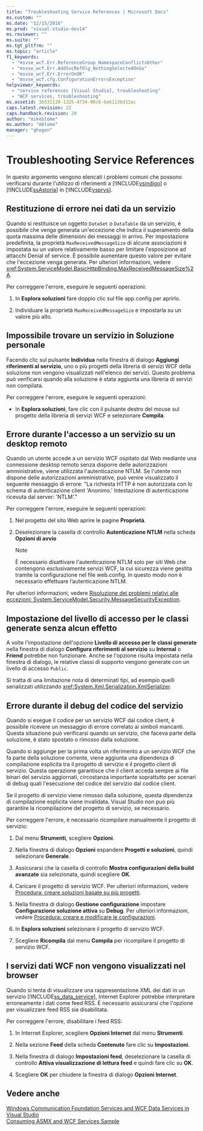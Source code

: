 ```yaml
---
title: "Troubleshooting Service References | Microsoft Docs"
ms.custom: ""
ms.date: "12/15/2016"
ms.prod: "visual-studio-dev14"
ms.reviewer: ""
ms.suite: ""
ms.tgt_pltfrm: ""
ms.topic: "article"
f1_keywords: 
  - "msvse_wcf.Err.ReferenceGroup_NamespaceConflictsOther"
  - "msvse_wcf.Err.AddSvcRefDlg_NothingSelectedOnGo"
  - "msvse_wcf.Err.ErrorOnOK"
  - "msvse_wcf.cfg.ConfigurationErrorsException"
helpviewer_keywords: 
  - "service references [Visual Studio], troubleshooting"
  - "WCF services, troubleshooting"
ms.assetid: 3b531120-1325-4734-90c6-6e6113bd12ac
caps.latest.revision: 22
caps.handback.revision: 20
author: "mikeblome"
ms.author: "mblome"
manager: "ghogen"
---
```

# Troubleshooting Service References
In questo argomento vengono elencati i problemi comuni che possono verificarsi durante l'utilizzo di riferimenti a [!INCLUDE[vsindigo](../data-tools/includes/vsindigo_md.md)] o [!INCLUDE[ssAstoria](../data-tools/includes/ssastoria_md.md)] in [!INCLUDE[vsprvs](../code-quality/includes/vsprvs_md.md)].  
  
## Restituzione di errore nei dati da un servizio  
 Quando si restituisce un oggetto `DataSet` o `DataTable` da un servizio, è possibile che venga generata un'eccezione che indica il superamento della quota massima delle dimensioni dei messaggi in arrivo.  Per impostazione predefinita, la proprietà `MaxReceivedMessageSize` di alcune associazioni è impostata su un valore relativamente basso per limitare l'esposizione ad attacchi Denial of service.  È possibile aumentare questo valore per evitare che l'eccezione venga generata.  Per ulteriori informazioni, vedere <xref:System.ServiceModel.BasicHttpBinding.MaxReceivedMessageSize%2A>.  
  
 Per correggere l'errore, eseguire le seguenti operazioni:  
  
1.  In **Esplora soluzioni** fare doppio clic sul file app.config per aprirlo.  
  
2.  Individuare la proprietà `MaxReceivedMessageSize` e impostarla su un valore più alto.  
  
## Impossibile trovare un servizio in Soluzione personale  
 Facendo clic sul pulsante **Individua** nella finestra di dialogo **Aggiungi riferimenti al servizio**, uno o più progetti della libreria di servizi WCF della soluzione non vengono visualizzati nell'elenco dei servizi.  Questo problema può verificarsi quando alla soluzione è stata aggiunta una libreria di servizi non compilata.  
  
 Per correggere l'errore, eseguire le seguenti operazioni:  
  
-   In **Esplora soluzioni**, fare clic con il pulsante destro del mouse sul progetto della libreria di servizi WCF e selezionare **Compila**.  
  
## Errore durante l'accesso a un servizio su un desktop remoto  
 Quando un utente accede a un servizio WCF ospitato dal Web mediante una connessione desktop remoto senza disporre delle autorizzazioni amministrative, viene utilizzata l'autenticazione NTLM.  Se l'utente non dispone delle autorizzazioni amministrative, può venire visualizzato il seguente messaggio di errore: "La richiesta HTTP è non autorizzata con lo schema di autenticazione client 'Anonimo.'  Intestazione di autenticazione ricevuta dal server: 'NTLM'."  
  
 Per correggere l'errore, eseguire le seguenti operazioni:  
  
1.  Nel progetto del sito Web aprire le pagine **Proprietà**.  
  
2.  Deselezionare la casella di controllo **Autenticazione NTLM** nella scheda **Opzioni di avvio**  
  
    > [!NOTE]
    >  È necessario disattivare l'autenticazione NTLM solo per siti Web che contengono esclusivamente servizi WCF,  la cui sicurezza viene gestita tramite la configurazione nel file web.config.  In questo modo non è necessario effettuare l’autenticazione NTLM.  
  
 Per ulteriori informazioni, vedere [Risoluzione dei problemi relativi alle eccezioni: System.ServiceModel.Security.MessageSecurityException](../misc/troubleshooting-exceptions-system-servicemodel-security-messagesecurityexception.md).  
  
## Impostazione del livello di accesso per le classi generate senza alcun effetto  
 A volte l'impostazione dell'opzione **Livello di accesso per le classi generate** nella finestra di dialogo **Configura riferimenti al servizio** su **Internal** o **Friend** potrebbe non funzionare.  Anche se l'opzione risulta impostata nella finestra di dialogo, le relative classi di supporto vengono generate con un livello di accesso `Public`.  
  
 Si tratta di una limitazione nota di determinati tipi, ad esempio quelli serializzati utilizzando <xref:System.Xml.Serialization.XmlSerializer>.  
  
## Errore durante il debug del codice del servizio  
 Quando si esegue il codice per un servizio WCF dal codice client, è possibile ricevere un messaggio di errore correlato ai simboli mancanti.  Questa situazione può verificarsi quando un servizio, che faceva parte della soluzione, è stato spostato o rimosso dalla soluzione.  
  
 Quando si aggiunge per la prima volta un riferimento a un servizio WCF che fa parte della soluzione corrente, viene aggiunta una dipendenza di compilazione esplicita tra il progetto di servizio e il progetto client di servizio.  Questa operazione garantisce che il client acceda sempre ai file binari del servizio aggiornati, circostanza importante soprattutto per scenari di debug quali l'esecuzione del codice del servizio dal codice client.  
  
 Se il progetto di servizio viene rimosso dalla soluzione, questa dipendenza di compilazione esplicita viene invalidata.  Visual Studio non può più garantire la ricompilazione del progetto di servizio, se necessario.  
  
 Per correggere l'errore, è necessario ricompilare manualmente il progetto di servizio:  
  
1.  Dal menu **Strumenti**, scegliere **Opzioni**.  
  
2.  Nella finestra di dialogo **Opzioni** espandere **Progetti e soluzioni**, quindi selezionare **Generale**.  
  
3.  Assicurarsi che la casella di controllo **Mostra configurazioni della build avanzate** sia selezionata, quindi scegliere **OK**.  
  
4.  Caricare il progetto di servizio WCF.  Per ulteriori informazioni, vedere [Procedura: creare soluzioni basate su più progetti](http://msdn.microsoft.com/it-it/02ecd6dd-0114-46fe-b335-ba9c5e3020d6).  
  
5.  Nella finestra di dialogo **Gestione configurazione** impostare **Configurazione soluzione attiva** su **Debug**.  Per ulteriori informazioni, vedere [Procedura: creare e modificare le configurazioni](../ide/how-to-create-and-edit-configurations.md).  
  
6.  In **Esplora soluzioni** selezionare il progetto di servizio WCF.  
  
7.  Scegliere **Ricompila** dal menu **Compila** per ricompilare il progetto di servizio WCF.  
  
## I servizi dati WCF non vengono visualizzati nel browser  
 Quando si tenta di visualizzare una rappresentazione XML dei dati in un servizio [!INCLUDE[ss_data_service](../data-tools/includes/ss_data_service_md.md)], Internet Explorer potrebbe interpretare erroneamente i dati come feed RSS.  È necessario assicurarsi che l'opzione per visualizzare feed RSS sia disabilitata.  
  
 Per correggere l'errore, disabilitare i feed RSS:  
  
1.  In Internet Explorer, scegliere **Opzioni Internet** dal menu **Strumenti**.  
  
2.  Nella sezione **Feed** della scheda **Contenuto** fare clic su **Impostazioni**.  
  
3.  Nella finestra di dialogo **Impostazioni feed**, deselezionare la casella di controllo **Attiva visualizzazione di lettura feed** e quindi fare clic su **OK**.  
  
4.  Scegliere **OK** per chiudere la finestra di dialogo **Opzioni Internet**.  
  
## Vedere anche  
 [Windows Communication Foundation Services and WCF Data Services in Visual Studio](../data-tools/windows-communication-foundation-services-and-wcf-data-services-in-visual-studio.md)   
 [Consuming ASMX and WCF Services Sample](http://msdn.microsoft.com/it-it/788ddf2c-2ac1-416b-8789-2fbb1e29b8fe)